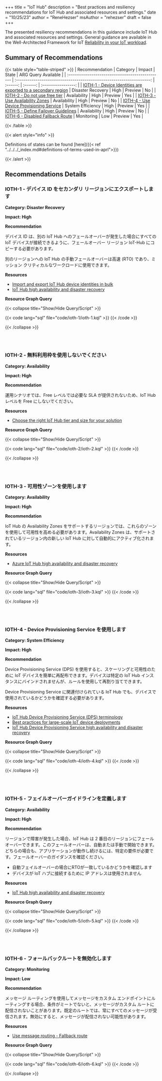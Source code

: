 +++
title = "IoT Hub"
description = "Best practices and resiliency recommendations for IoT Hub and associated resources and settings."
date = "10/25/23"
author = "ReneHezser"
msAuthor = "rehezser"
draft = false
+++

The presented resiliency recommendations in this guidance include IoT Hub and associated resources and settings. General guidance are available in the Well-Architected Framework for IoT [Reliability in your IoT workload](https://learn.microsoft.com/ja-jp/azure/well-architected/iot/iot-reliability).

## Summary of Recommendations

{{< table style="table-striped" >}}
| Recommendation                                    |  Category                                                               |  Impact         |  State            | ARG Query Available |
| :------------------------------------------------ | :---------------------------------------------------------------------: | :------:        | :------:          | :-----------------: |
| [IOTH-1 - Device Identities are exported to a secondary region](#ioth-1---device-identities-are-exported-to-a-secondary-region) | Disaster Recovery | High | Preview  |         No         |
| [IOTH-2 - Do not use free tier](#ioth-2---do-not-use-free-tier) | Availability | High | Preview  |         Yes          |
| [IOTH-3 - Use Availability Zones](#ioth-3---use-availability-zones) | Availability | High | Preview  |         No          |
| [IOTH-4 - Use Device Provisioning Service](#ioth-4---use-device-provisioning-service) | System Efficiency | High | Preview  |         Yes          |
| [IOTH-5 - Define Failover Guidelines](#ioth-5---define-failover-guidelines) | Availability | High | Preview  |         No          |
| [IOTH-6 - Disabled Fallback Route](#ioth-6---disabled-fallback-route) | Monitoring | Low | Preview  |         Yes          |

{{< /table >}}

{{< alert style="info" >}}

Definitions of states can be found [here]({{< ref "../../../_index.md#definitions-of-terms-used-in-aprl">}})

{{< /alert >}}

## Recommendations Details

### IOTH-1 - デバイス ID をセカンダリ リージョンにエクスポートします

**Category: Disaster Recovery**

**Impact: High**

**Recommendation**

デバイス ID は、別の IoT Hub へのフェールオーバーが発生した場合にすべての IoT デバイスが接続できるように、フェールオーバー リージョン IoT-Hub にコピーする必要があります。

別のリージョンへの IoT Hub の手動フェールオーバーは高速 (RTO) であり、ミッション クリティカルなワークロードに使用できます。

**Resources**

- [Import and export IoT Hub device identities in bulk](https://learn.microsoft.com/ja-jp/azure/iot-hub/iot-hub-bulk-identity-mgmt)
- [IoT Hub high availability and disaster recovery](https://learn.microsoft.com/ja-jp/azure/iot-hub/iot-hub-ha-dr#manual-failover)

**Resource Graph Query**

{{< collapse title="Show/Hide Query/Script" >}}

{{< code lang="sql" file="code/ioth-1/ioth-1.kql" >}} {{< /code >}}

{{< /collapse >}}

<br><br>

### IOTH-2 - 無料利用枠を使用しないでください

**Category: Availability**

**Impact: High**

**Recommendation**

運用シナリオでは、Free レベルでは必要な SLA が提供されないため、IoT Hub レベルを Free にしないでください。

**Resources**

- [Choose the right IoT Hub tier and size for your solution](https://learn.microsoft.com/ja-jp/azure/iot-hub/iot-hub-scaling)

**Resource Graph Query**

{{< collapse title="Show/Hide Query/Script" >}}

{{< code lang="sql" file="code/ioth-2/ioth-2.kql" >}} {{< /code >}}

{{< /collapse >}}

<br><br>

### IOTH-3 - 可用性ゾーンを使用します

**Category: Availability**

**Impact: High**

**Recommendation**

IoT Hub の Availability Zones をサポートするリージョンでは、これらのゾーンを使用して可用性を高める必要があります。Availability Zones は、サポートされているリージョン内の新しい IoT Hub に対して自動的にアクティブ化されます。

**Resources**

- [Azure IoT Hub high availability and disaster recovery](https://learn.microsoft.com/ja-jp/azure/iot-hub/iot-hub-ha-dr#availability-zones)

**Resource Graph Query**

{{< collapse title="Show/Hide Query/Script" >}}

{{< code lang="sql" file="code/ioth-3/ioth-3.kql" >}} {{< /code >}}

{{< /collapse >}}

<br><br>

### IOTH-4 - Device Provisioning Service を使用します

**Category: System Efficiency**

**Impact: High**

**Recommendation**

Device Provisioning Service (DPS) を使用すると、スケーリングと可用性のために IoT デバイスを簡単に再配布できます。デバイスは特定の IoT Hub インスタンスにバインドされませんが、ルールを使用して再割り当てできます。

Device Provisioning Service に関連付けられている IoT Hub でも、デバイスで使用されているかどうかを確認する必要があります。

**Resources**

- [IoT Hub Device Provisioning Service (DPS) terminology](https://learn.microsoft.com/ja-jp/azure/iot-dps/concepts-service)
- [Best practices for large-scale IoT device deployments](https://learn.microsoft.com/ja-jp/azure/iot-dps/concepts-deploy-at-scale)
- [IoT Hub Device Provisioning Service high availability and disaster recovery](https://learn.microsoft.com/ja-jp/azure/iot-dps/iot-dps-ha-dr)

**Resource Graph Query**

{{< collapse title="Show/Hide Query/Script" >}}

{{< code lang="sql" file="code/ioth-4/ioth-4.kql" >}} {{< /code >}}

{{< /collapse >}}

<br><br>

### IOTH-5 - フェイルオーバーガイドラインを定義します

**Category: Availability**

**Impact: High**

**Recommendation**

リージョンで障害が発生した場合、IoT Hub は 2 番目のリージョンにフェールオーバーできます。このフェールオーバーは、自動または手動で開始できます。どちらの場合も、アプリケーションが動作し続けるには、特定の要件が必要です。フェールオーバーのガイダンスを確認ください。

- 自動フェイルオーバーの場合にRTOが一致しているかどうかを確認します
- デバイスが IoT ハブに接続するために IP アドレスは使用されません

**Resources**

- [IoT Hub high availability and disaster recovery](https://learn.microsoft.com/ja-jp/azure/iot-hub/iot-hub-ha-dr)

**Resource Graph Query**

{{< collapse title="Show/Hide Query/Script" >}}

{{< code lang="sql" file="code/ioth-5/ioth-5.kql" >}} {{< /code >}}

{{< /collapse >}}

<br><br>

### IOTH-6 - フォールバックルートを無効化します

**Category: Monitoring**

**Impact: Low**

**Recommendation**

メッセージ ルーティングを使用してメッセージをカスタム エンドポイントにルーティングする場合、条件がミートでないと、メッセージがカスタム ルートに配信されないことがあります。既定のルートでは、常にすべてのメッセージが受信されます。無効にすると、メッセージが配信されない可能性があります。

**Resources**

- [Use message routing - Fallback route](https://learn.microsoft.com/ja-jp/azure/iot-hub/iot-hub-devguide-messages-d2c#fallback-route)

**Resource Graph Query**

{{< collapse title="Show/Hide Query/Script" >}}

{{< code lang="sql" file="code/ioth-6/ioth-6.kql" >}} {{< /code >}}

{{< /collapse >}}

<br><br>
